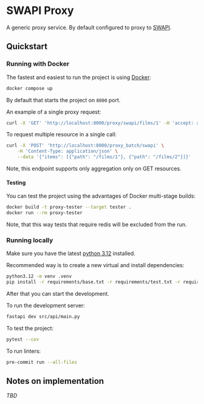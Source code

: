 # SWAPI Proxy

A generic proxy service. By default configured to proxy to [SWAPI][SWAPI].

## Quickstart

### Running with Docker

The fastest and easiest to run the project is using [Docker][Docker]:

```bash
docker compose up
```

By default that starts the project on `8000` port.

An example of a single proxy request:

```bash
curl -X 'GET' 'http://localhost:8000/proxy/swapi/films/1' -H 'accept: application/json'
```

To request multiple resource in a single call:

```bash
curl -X 'POST' 'http://localhost:8000/proxy_batch/swapi' \
    -H 'Content-Type: application/json' \
    --data '{"items": [{"path": "/films/1"}, {"path": "/films/2"}]}'
```

Note, this endpoint supports only aggregation only on GET resources.

#### Testing

You can test the project using the advantages of Docker multi-stage builds:

```bash
docker build -t proxy-tester --target tester .
docker run --rm proxy-tester
```

Note, that this way tests that require redis will be excluded from the run.

### Running locally

Make sure you have the latest [python 3.12][python.org] installed.

Recommended way is to create a new virtual and install dependencies:

```bash
python3.12 -m venv .venv
pip install -r requirements/base.txt -r requirements/test.txt -r requirements/lint.txt -r requirements/dev.txt
```

After that you can start the development.

To run the development server:

```bash
fastapi dev src/api/main.py
```

To test the project:

```bash
pytest --cov
```

To run linters:

```bash
pre-commit run --all-files
```

## Notes on implementation

_TBD_

[Docker]: https://www.docker.com
[python.org]: https://www.python.org/downloads/
[SWAPI]: https://swapi.dev

